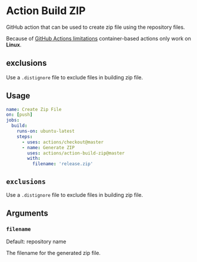 # Action Build ZIP
GitHub action that can be used to create zip file using the repository files.

Because of [GitHub Actions limitations](https://docs.github.com/en/actions/creating-actions/about-actions#types-of-actions) container-based actions only work on **Linux**.


## exclusions

Use a `.distignore` file to exclude files in building zip file.

## Usage

```yaml
name: Create Zip File
on: [push]
jobs:
  build:
    runs-on: ubuntu-latest
    steps:
      - uses: actions/checkout@master
      - name: Generate ZIP
        uses: actions/action-build-zip@master
        with:
          filename: 'release.zip'
```

## `exclusions`
Use a `.distignore` file to exclude files in building zip file.

## Arguments

### `filename`
Default: repository name

The filename for the generated zip file.